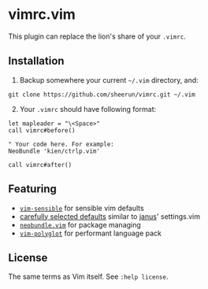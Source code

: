 # vimrc.vim

This plugin can replace the lion's share of your `.vimrc`.

## Installation

1. Backup somewhere your current `~/.vim` directory, and:

  ```
  git clone https://github.com/sheerun/vimrc.git ~/.vim
  ```

2. Your `.vimrc` should have following format:

  ```vim
  let mapleader = "\<Space>"
  call vimrc#before()

  " Your code here. For example:
  NeoBundle 'kien/ctrlp.vim'

  call vimrc#after()
  ```

## Featuring

* [`vim-sensible`](https://github.com/tpope/vim-sensible) for sensible vim defaults
* [carefully selected defaults](https://github.com/sheerun/vimrc/blob/master/autoload/vimrc.vim) similar to [janus](https://github.com/carlhuda/janus)' settings.vim
* [`neobundle.vim`](https://github.com/Shougo/neobundle.vim) for package managing
* [`vim-polyglot`](https://github.com/sheerun/vim-polyglot) for performant language pack

## License

The same terms as Vim itself. See `:help license`.
